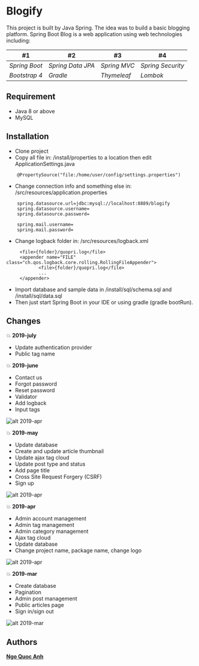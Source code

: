# Blogify

This project is built by Java Spring. The idea was to build a basic blogging platform. Spring Boot Blog is a web application using web technologies including:

| #1 | #2 | #3 | #4 |
| --- | --- |--- |--- |
| *Spring Boot* | *Spring Data JPA* | *Spring MVC*   | *Spring Security* |
| *Bootstrap 4* | *Gradle*          | *Thymeleaf*    | *Lombok*         |

## Requirement
- Java 8 or above
- MySQL

## Installation
- Clone project
- Copy all file in: /install/properties to a location then edit ApplicationSettings.java
```
    @PropertySource("file:/home/user/config/settings.properties")
```
- Change connection info and something else in: /src/resources/application.properties
```
    spring.datasource.url=jdbc:mysql://localhost:8889/blogify
    spring.datasource.username=
    spring.datasource.password=
    
    spring.mail.username=
    spring.mail.password=
```
- Change logback folder in: /src/resources/logback.xml
```
     <file>{folder}/quopri.log</file>
     <appender name="FILE" class="ch.qos.logback.core.rolling.RollingFileAppender">
            <file>{folder}/quopri.log</file>
            ...
     </appender>
```
- Import database and sample data in /install/sql/schema.sql and /install/sql/data.sql
- Then just start Spring Boot in your IDE or using gradle (gradle bootRun).

## Changes
:boom: **2019-july**
- Update authentication provider
- Public tag name

:boom: **2019-june**

- Contact us
- Forgot password
- Reset password
- Validator
- Add logback
- Input tags

![alt 2019-apr](https://3.bp.blogspot.com/-rLl9C3fOURE/XPk-LMkXW0I/AAAAAAAACrw/bCu4VGEc2PYxe-g-p9UC61I9aGp-qOZ5wCPcBGAYYCw/s1600/2019-june.jpg)

:boom: **2019-may**

- Update database
- Create and update article thumbnail
- Update ajax tag cloud
- Update post type and status
- Add page title
- Cross Site Request Forgery (CSRF)
- Sign up

![alt 2019-apr](https://3.bp.blogspot.com/-f9yp4nx4nHI/XPk-LNwU4FI/AAAAAAAACrs/8omlxHNHXTUuhBG7pWifiARD4hXltOmKQCPcBGAYYCw/s1600/2019-may.jpg)

:boom: **2019-apr**

- Admin account management
- Admin tag management
- Admin category management
- Ajax tag cloud
- Update database
- Change project name, package name, change logo

![alt 2019-apr](https://4.bp.blogspot.com/-jAUelk9ZC1M/XL8RvaZnULI/AAAAAAAACo8/xo2gKP0F-z0pWw5vlK4HhcyRhL_itjPcwCPcBGAYYCw/s1600/2019-apr.png)

:boom: **2019-mar**

- Create database
- Pagination
- Admin post management
- Public articles page
- Sign in/sign out

![alt 2019-mar](https://3.bp.blogspot.com/-Mrg0DOmSmQI/XKIgRMa8H6I/AAAAAAAACnE/hS2rYjwFvkAtGT8loVi6TS5dmN0PD0DbACLcBGAs/s1600/2019-mar.png)

## Authors

**[Ngo Quoc Anh](https://github.com/ngoquocanh)**
